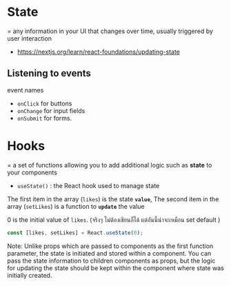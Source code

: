 # State
= any information in your UI that changes over time, usually triggered by user interaction

- https://nextjs.org/learn/react-foundations/updating-state

## Listening to events

event names
- `onClick` for buttons
- `onChange` for input fields
- `onSubmit` for forms.

# Hooks
= a set of functions allowing you to add additional logic such as **state** to your components

- `useState()` : the React hook used to manage state

The first item in the array (`likes`) is the state **`value`**, The second item in the array (`setLikes`) is a function to **`update`** the value

0 is the initial value of `likes`. (จริงๆ ไม่ต้องเขียนก็ได้ แต่อันนี้น่าจะเหมือน set default
)
```jsx
const [likes, setLikes] = React.useState(0);
```

Note: Unlike props which are passed to components as the first function parameter, the state is initiated and stored within a component. You can pass the state information to children components as props, but the logic for updating the state should be kept within the component where state was initially created.
